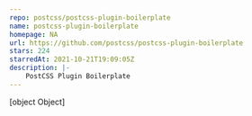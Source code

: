 ```yaml
---
repo: postcss/postcss-plugin-boilerplate
name: postcss-plugin-boilerplate
homepage: NA
url: https://github.com/postcss/postcss-plugin-boilerplate
stars: 224
starredAt: 2021-10-21T19:09:05Z
description: |-
    PostCSS Plugin Boilerplate
---
```


[object Object]

